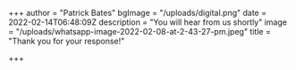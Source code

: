 +++
author = "Patrick Bates"
bgImage = "/uploads/digital.png"
date = 2022-02-14T06:48:09Z
description = "You will hear from us shortly"
image = "/uploads/whatsapp-image-2022-02-08-at-2-43-27-pm.jpeg"
title = "Thank you for your response!"

+++
